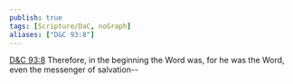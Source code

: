 ```yaml
---
publish: true
tags: [Scripture/DaC, noGraph]
aliases: ["D&C 93:8"]
---
```

[D&C 93:8](https://churchofjesuschrist.org/study/scriptures/dc-testament/dc/93?lang=eng&id=p8#p8) Therefore, in the beginning the Word was, for he was the Word, even the messenger of salvation--
